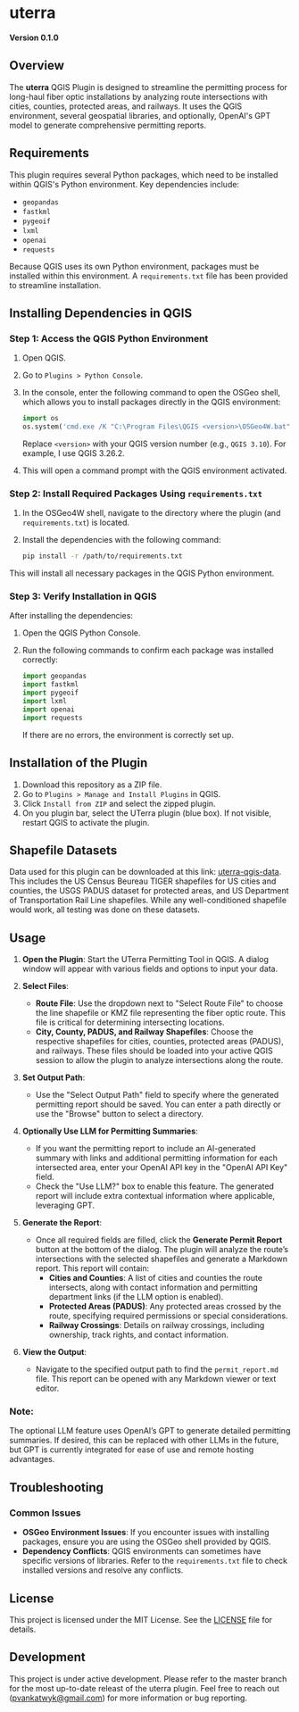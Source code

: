 
# uterra

**Version 0.1.0**

## Overview

The **uterra** QGIS Plugin is designed to streamline the permitting process for long-haul fiber optic installations by analyzing route intersections with cities, counties, protected areas, and railways. It uses the QGIS environment, several geospatial libraries, and optionally, OpenAI's GPT model to generate comprehensive permitting reports.

## Requirements

This plugin requires several Python packages, which need to be installed within QGIS's Python environment. Key dependencies include:
- `geopandas`
- `fastkml`
- `pygeoif`
- `lxml`
- `openai`
- `requests`
  
Because QGIS uses its own Python environment, packages must be installed within this environment. A `requirements.txt` file has been provided to streamline installation.

## Installing Dependencies in QGIS

### Step 1: Access the QGIS Python Environment
1. Open QGIS.
2. Go to `Plugins > Python Console`.
3. In the console, enter the following command to open the OSGeo shell, which allows you to install packages directly in the QGIS environment:

   ```python
   import os
   os.system('cmd.exe /K "C:\Program Files\QGIS <version>\OSGeo4W.bat"')
   ```
   
   Replace `<version>` with your QGIS version number (e.g., `QGIS 3.10`). For example, I use QGIS 3.26.2.

4. This will open a command prompt with the QGIS environment activated.

### Step 2: Install Required Packages Using `requirements.txt`

1. In the OSGeo4W shell, navigate to the directory where the plugin (and `requirements.txt`) is located.
2. Install the dependencies with the following command:

   ```bash
   pip install -r /path/to/requirements.txt
   ```

This will install all necessary packages in the QGIS Python environment.

### Step 3: Verify Installation in QGIS

After installing the dependencies:
1. Open the QGIS Python Console.
2. Run the following commands to confirm each package was installed correctly:

   ```python
   import geopandas
   import fastkml
   import pygeoif
   import lxml
   import openai
   import requests
   ```

   If there are no errors, the environment is correctly set up.

## Installation of the Plugin

1. Download this repository as a ZIP file.
2. Go to `Plugins > Manage and Install Plugins` in QGIS.
3. Click `Install from ZIP` and select the zipped plugin.
4. On you plugin bar, select the UTerra plugin (blue box). If not visible, restart QGIS to activate the plugin.

## Shapefile Datasets
Data used for this plugin can be downloaded at this link: [uterra-qgis-data](https://drive.google.com/drive/folders/1--1GoFPEK6_jHs1Soylp6cJwgD4IcJEl?usp=drive_link). This includes the US Census Beureau TIGER shapefiles for US cities and counties, the USGS PADUS dataset for protected areas, and US Department of Transportation Rail Line shapefiles. While any well-conditioned shapefile would work, all testing was done on these datasets.

## Usage


1. **Open the Plugin**: Start the UTerra Permitting Tool in QGIS. A dialog window will appear with various fields and options to input your data.

2. **Select Files**:
   - **Route File**: Use the dropdown next to "Select Route File" to choose the line shapefile or KMZ file representing the fiber optic route. This file is critical for determining intersecting locations.
   - **City, County, PADUS, and Railway Shapefiles**: Choose the respective shapefiles for cities, counties, protected areas (PADUS), and railways. These files should be loaded into your active QGIS session to allow the plugin to analyze intersections along the route.
   
3. **Set Output Path**:
   - Use the "Select Output Path" field to specify where the generated permitting report should be saved. You can enter a path directly or use the "Browse" button to select a directory.

4. **Optionally Use LLM for Permitting Summaries**:
   - If you want the permitting report to include an AI-generated summary with links and additional permitting information for each intersected area, enter your OpenAI API key in the "OpenAI API Key" field.
   - Check the "Use LLM?" box to enable this feature. The generated report will include extra contextual information where applicable, leveraging GPT.

5. **Generate the Report**:
   - Once all required fields are filled, click the **Generate Permit Report** button at the bottom of the dialog. The plugin will analyze the route’s intersections with the selected shapefiles and generate a Markdown report. This report will contain:
     - **Cities and Counties**: A list of cities and counties the route intersects, along with contact information and permitting department links (if the LLM option is enabled).
     - **Protected Areas (PADUS)**: Any protected areas crossed by the route, specifying required permissions or special considerations.
     - **Railway Crossings**: Details on railway crossings, including ownership, track rights, and contact information.

6. **View the Output**:
   - Navigate to the specified output path to find the `permit_report.md` file. This report can be opened with any Markdown viewer or text editor.

### Note:
The optional LLM feature uses OpenAI’s GPT to generate detailed permitting summaries. If desired, this can be replaced with other LLMs in the future, but GPT is currently integrated for ease of use and remote hosting advantages.


## Troubleshooting

### Common Issues

- **OSGeo Environment Issues**: If you encounter issues with installing packages, ensure you are using the OSGeo shell provided by QGIS.
- **Dependency Conflicts**: QGIS environments can sometimes have specific versions of libraries. Refer to the `requirements.txt` file to check installed versions and resolve any conflicts.

## License

This project is licensed under the MIT License. See the [LICENSE](LICENSE) file for details.

## Development
This project is under active development. Please refer to the master branch for the most up-to-date releast of the uterra plugin. Feel free to reach out (pvankatwyk@gmail.com) for more information or bug reporting.
